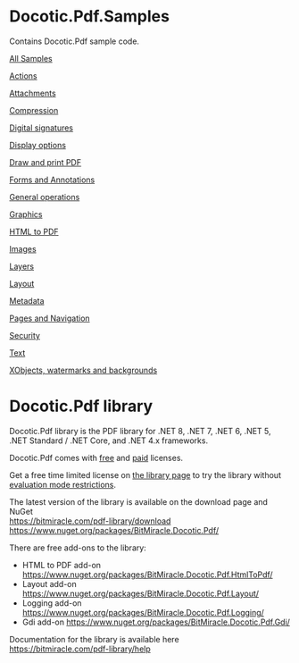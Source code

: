 # Docotic.Pdf.Samples
Contains Docotic.Pdf sample code.

[All Samples](/Samples)

[Actions](/Samples/Actions)

[Attachments](/Samples/Attachments)

[Compression](/Samples/Compression)

[Digital signatures](/Samples/Digital%20signatures)

[Display options](/Samples/Display%20options)

[Draw and print PDF](/Samples/Draw%20and%20print%20PDF)

[Forms and Annotations](/Samples/Forms%20and%20Annotations)

[General operations](/Samples/General%20operations)

[Graphics](/Samples/Graphics)

[HTML to PDF](/Samples/HtmlToPdf)

[Images](/Samples/Images)

[Layers](/Samples/Layers)

[Layout](/Samples/Layout)

[Metadata](/Samples/Metadata)

[Pages and Navigation](/Samples/Pages%20and%20Navigation)

[Security](/Samples/Security)

[Text](/Samples/Text)

[XObjects, watermarks and backgrounds](/Samples/XObjects%2C%20watermarks%20and%20backgrounds)

# Docotic.Pdf library
Docotic.Pdf library is the PDF library for .NET 8, .NET 7, .NET 6, .NET 5, .NET Standard / .NET Core, and .NET 4.x frameworks.

Docotic.Pdf comes with [free](https://bitmiracle.com/pdf-library/licenses/free) and [paid](https://bitmiracle.com/pdf-library/licenses/) licenses.

Get a free time limited license on [the library page](https://bitmiracle.com/pdf-library/) to try the library without [evaluation mode restrictions](https://bitmiracle.com/pdf-library/trial-restrictions).

The latest version of the library is available on the download page and NuGet  
https://bitmiracle.com/pdf-library/download
https://www.nuget.org/packages/BitMiracle.Docotic.Pdf/

There are free add-ons to the library:
* HTML to PDF add-on https://www.nuget.org/packages/BitMiracle.Docotic.Pdf.HtmlToPdf/
* Layout add-on https://www.nuget.org/packages/BitMiracle.Docotic.Pdf.Layout/
* Logging add-on https://www.nuget.org/packages/BitMiracle.Docotic.Pdf.Logging/
* Gdi add-on https://www.nuget.org/packages/BitMiracle.Docotic.Pdf.Gdi/

Documentation for the library is available here  
https://bitmiracle.com/pdf-library/help
